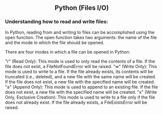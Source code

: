 <center><h2>Python (Files I/O)</h2></center>
<h3>Understanding how to read and write files:</h3>

In Python, reading from and writing to files can be accomplished using the open function. The open function takes two arguments: the name of the file and the mode in which the file should be opened.

There are four modes in which a file can be opened in Python:

"r" (Read Only): This mode is used to only read the contents of a file. If the file does not exist, a FileNotFoundError will be raised.
"w" (Write Only): This mode is used to write to a file. If the file already exists, its contents will be truncated (i.e., deleted), and a new file with the same name will be created. If the file does not exist, a new file with the specified name will be created.
"a" (Append Only): This mode is used to append to an existing file. If the file does not exist, a new file with the specified name will be created.
"x" (Write Only, Exclusive Creation): This mode is used to write to a file only if the file does not already exist. If the file already exists, a FileExistsError will be raised.
